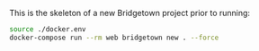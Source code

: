 This is the skeleton of a new Bridgetown project prior to running:

```bash
source ./docker.env
docker-compose run --rm web bridgetown new . --force
```
